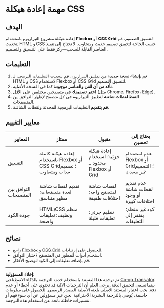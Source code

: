 <!--
CO_OP_TRANSLATOR_METADATA:
{
  "original_hash": "a212cc22a18eddf9046b7a16dfbafd8b",
  "translation_date": "2025-10-03T08:38:36+00:00",
  "source_file": "3-terrarium/2-intro-to-css/assignment.md",
  "language_code": "ar"
}
-->
# مهمة إعادة هيكلة CSS

## الهدف

إعادة هيكلة مشروع التيراريوم باستخدام **Flexbox** أو **CSS Grid** لتنسيق التصميم. قم بتحديث HTML و CSS حسب الحاجة لتحقيق تصميم حديث ومتجاوب. لا تحتاج إلى تنفيذ العناصر القابلة للسحب—ركز فقط على التنسيق والتصميم.

## التعليمات

1. **قم بإنشاء نسخة جديدة** من تطبيق التيراريوم. قم بتحديث التعليمات البرمجية لـ HTML و CSS لاستخدام Flexbox أو CSS Grid لتنسيق التصميم.
2. **تأكد من أن الفن والعناصر موجودة** كما في النسخة الأصلية.
3. **اختبر تصميمك** في متصفحين مختلفين على الأقل (مثل Chrome، Firefox، Edge).
4. **التقط لقطات شاشة** لتطبيق التيراريوم في كل متصفح لإظهار التوافق بين المتصفحات.
5. **قم بتقديم** التعليمات البرمجية المحدثة ولقطات الشاشة.

## معايير التقييم

| المعايير   | ممتاز                                                                 | مقبول                              | يحتاج إلى تحسين                      |
|------------|-----------------------------------------------------------------------|------------------------------------|--------------------------------------|
| التنسيق     | إعادة هيكلة كاملة باستخدام Flexbox أو CSS Grid؛ تصميم جذاب ومتجاوب      | إعادة هيكلة جزئية؛ استخدام محدود لـ Flexbox أو Grid | عدم استخدام Flexbox أو Grid؛ التصميم غير محدث |
| التوافق بين المتصفحات | تقديم لقطات شاشة لعدة متصفحات؛ مظهر متناسق                     | لقطات شاشة لمتصفح واحد؛ اختلافات طفيفة | عدم تقديم لقطات شاشة أو وجود اختلافات كبيرة |
| جودة الكود | HTML/CSS منظم ونظيف؛ تعليقات واضحة                                    | تنظيم جزئي؛ تعليقات قليلة           | كود غير منظم؛ يفتقر إلى التعليقات    |

## نصائح

- راجع [Flexbox](https://css-tricks.com/snippets/css/a-guide-to-flexbox/) و [CSS Grid](https://css-tricks.com/snippets/css/complete-guide-grid/) للحصول على إرشادات.
- استخدم أدوات المطور في المتصفح لاختبار التوافق.
- قم بإضافة تعليقات إلى الكود لتوضيح الأفكار.

---

**إخلاء المسؤولية**:  
تم ترجمة هذا المستند باستخدام خدمة الترجمة بالذكاء الاصطناعي [Co-op Translator](https://github.com/Azure/co-op-translator). بينما نسعى لتحقيق الدقة، يرجى العلم أن الترجمات الآلية قد تحتوي على أخطاء أو عدم دقة. يجب اعتبار المستند الأصلي بلغته الأصلية المصدر الرسمي. للحصول على معلومات حاسمة، يُوصى بالترجمة البشرية الاحترافية. نحن غير مسؤولين عن أي سوء فهم أو تفسيرات خاطئة ناتجة عن استخدام هذه الترجمة.